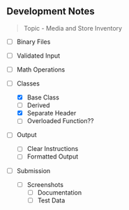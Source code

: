 ## Development Notes

> Topic - Media and Store Inventory

- [ ] Binary Files
- [ ] Validated Input
- [ ] Math Operations
  
- [ ] Classes
  - [x] Base Class
  - [ ] Derived
  - [x] Separate Header
  - [ ] Overloaded Function??

- [ ] Output
  - [ ] Clear Instructions
  - [ ] Formatted Output

- [ ] Submission
  - [ ] Screenshots
    - [ ] Documentation
    - [ ] Test Data